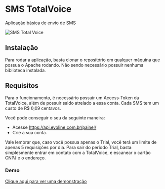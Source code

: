 # SMS TotalVoice
Aplicação básica de envio de SMS

![SMS Total Voice](http://lobaenterprise.com.br/wp-content/uploads/2017/05/sms.png)

## Instalação
Para rodar a aplicação, basta clonar o repositório em qualquer máquina que possua o Apache rodando. Não sendo necessário possuir nenhuma biblioteca instalada.

## Requisitos
Para o funcionamento, é necessário possuir um Access-Token da TotalVoice, além de possuir saldo atrelado a essa conta. Cada SMS tem um custo de R$ 0,09 centavos.

Você pode conseguir o seu da seguinte maneira:
- Acesse https://api.evoline.com.br/painel/
- Crie a sua conta.

Vale lembrar que, caso você possua apenas o Trial, você terá um limite de apenas 5 requisições por dia.
Para sair do período Trial, basta simplesmente entrar em contato com a TotalVoice, e escanear o cartão CNPJ e o endereço.

### Demo
[Clique aqui para ver uma demonstração](http://lapou.com.br/sms/)
